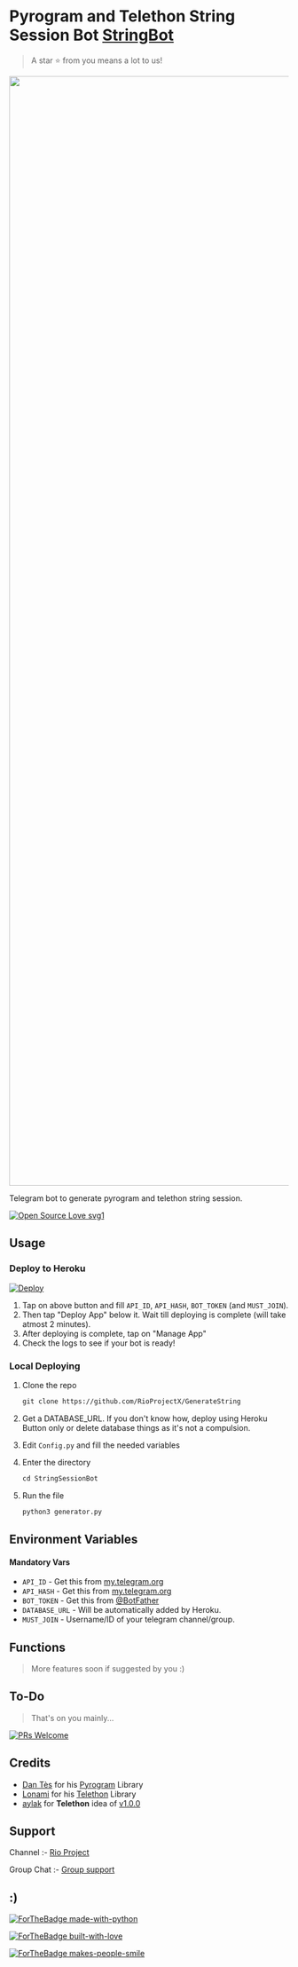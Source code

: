 # Pyrogram and Telethon String Session Bot [StringBot](https://t.me/stringriobot)

> A star ⭐ from you means a lot to us!

<p align="center"><a href="https://www.github.com/rioprojectx"><img src="https://telegra.ph/file/7ec22c82f580a334dd13e.jpg" width="2000"></a></p>

Telegram bot to generate pyrogram and telethon string session.

[![Open Source Love svg1](https://badges.frapsoft.com/os/v1/open-source.svg?v=103)](https://github.com/ellerbrock/open-source-badges/)

## Usage

### Deploy to Heroku

[![Deploy](https://www.herokucdn.com/deploy/button.svg)](https://heroku.com/deploy?template=https://github.com/rioProjectx/GenerateString)

1. Tap on above button and fill `API_ID`, `API_HASH`, `BOT_TOKEN` (and `MUST_JOIN`).
2. Then tap "Deploy App" below it. Wait till deploying is complete (will take atmost 2 minutes).
3. After deploying is complete, tap on "Manage App"
4. Check the logs to see if your bot is ready!

### Local Deploying

1. Clone the repo
   ```markdown
   git clone https://github.com/RioProjectX/GenerateString
   ```
2. Get a DATABASE_URL. If you don't know how, deploy using Heroku Button only or delete database things as it's not a compulsion.
   
3. Edit `Config.py` and fill the needed variables

4. Enter the directory
   ```markdown
   cd StringSessionBot
   ```
5. Run the file
   ```markdown
   python3 generator.py
   ```

## Environment Variables

#### Mandatory Vars

- `API_ID` - Get this from [my.telegram.org](https://my.telegram.org/auth)
- `API_HASH` - Get this from [my.telegram.org](https://my.telegram.org/auth)
- `BOT_TOKEN` - Get this from [@BotFather](https://t.me/BotFather)
- `DATABASE_URL` - Will be automatically added by Heroku.
- `MUST_JOIN` - Username/ID of your telegram channel/group.

## Functions

> More features soon if suggested by you :)

## To-Do

> That's on you mainly...

[![PRs Welcome](https://img.shields.io/badge/PRs-welcome-brightgreen.svg?style=flat-square)](http://makeapullrequest.com)

## Credits

- [Dan Tès](https://github.com/delivrance) for his [Pyrogram](https://docs.pyrogram.org) Library
- [Lonami](https://github.com/Lonami) for his [Telethon](https://docs.telethon.dev) Library 
- [aylak](https://t.me/ayIak) for **Telethon** idea of [v1.0.0](https://github.com/StarkBotsIndustries/StringSessionBot/commit/48e06bb6d9ed156797ef4bc0dab88820fef948f3)

## Support

Channel :- [Rio Project](https://t.me/rioprojects)

Group Chat :- [Group support](https://t.me/riogroupsupport)

## :)

[![ForTheBadge made-with-python](http://ForTheBadge.com/images/badges/made-with-python.svg)](https://www.python.org/)

[![ForTheBadge built-with-love](http://ForTheBadge.com/images/badges/built-with-love.svg)](https://github.com/rioprojectx)

[![ForTheBadge makes-people-smile](http://ForTheBadge.com/images/badges/makes-people-smile.svg)](https://github.com/rioprojectx)
